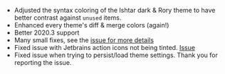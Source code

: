- Adjusted the syntax coloring of the Ishtar dark & Rory theme to have better contrast against `unused` items.
- Enhanced every theme's diff & merge colors (again!)
- Better 2020.3 support
- Many small fixes, see the [issue for more details](https://github.com/doki-theme/doki-theme-jetbrains/issues/279)
- Fixed issue with Jetbrains action icons not being tinted. [Issue](https://github.com/doki-theme/doki-theme-jetbrains/issues/277)
- Fixed issue when trying to persist/load theme settings. Thank you for reporting the issue.